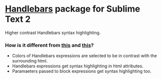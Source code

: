 # [Handlebars](http://handlebarsjs.com) package for Sublime Text 2

Higher contrast Handlebars syntax highlighting.

### How is it different from [this](https://github.com/drnic/Handlebars.tmbundle) and [this](https://github.com/MarkBorcherding/Handlebars.tmbundle)?

- Colors of Handlebars expressions are selected to be in contrast with the surrounding html.
- Handlebars expressions get syntax highlighting in html attributes.
- Paramaeters passed to block expressions get syntax highlighting too.
